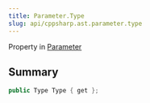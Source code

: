 ```yaml
---
title: Parameter.Type
slug: api/cppsharp.ast.parameter.type
---
```

Property in [Parameter](/api/cppsharp/ast/parameter)

## Summary



```csharp
public Type Type { get };
```

